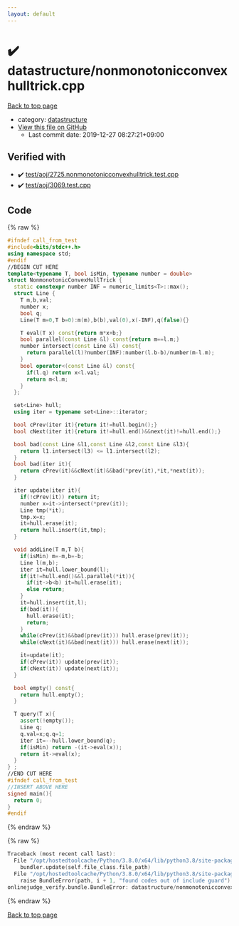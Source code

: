 ```yaml
---
layout: default
---
```


<!-- mathjax config similar to math.stackexchange -->
<script type="text/javascript" async
  src="https://cdnjs.cloudflare.com/ajax/libs/mathjax/2.7.5/MathJax.js?config=TeX-MML-AM_CHTML">
</script>
<script type="text/x-mathjax-config">
  MathJax.Hub.Config({
    TeX: { equationNumbers: { autoNumber: "AMS" }},
    tex2jax: {
      inlineMath: [ ['$','$'] ],
      processEscapes: true
    },
    "HTML-CSS": { matchFontHeight: false },
    displayAlign: "left",
    displayIndent: "2em"
  });
</script>

<script type="text/javascript" src="https://cdnjs.cloudflare.com/ajax/libs/jquery/3.4.1/jquery.min.js"></script>
<script src="https://cdn.jsdelivr.net/npm/jquery-balloon-js@1.1.2/jquery.balloon.min.js" integrity="sha256-ZEYs9VrgAeNuPvs15E39OsyOJaIkXEEt10fzxJ20+2I=" crossorigin="anonymous"></script>
<script type="text/javascript" src="../../assets/js/copy-button.js"></script>
<link rel="stylesheet" href="../../assets/css/copy-button.css" />


# :heavy_check_mark: datastructure/nonmonotonicconvexhulltrick.cpp

<a href="../../index.html">Back to top page</a>

* category: <a href="../../index.html#8dc87745f885a4cc532acd7b15b8b5fe">datastructure</a>
* <a href="{{ site.github.repository_url }}/blob/master/datastructure/nonmonotonicconvexhulltrick.cpp">View this file on GitHub</a>
    - Last commit date: 2019-12-27 08:27:21+09:00




## Verified with

* :heavy_check_mark: <a href="../../verify/test/aoj/2725.nonmonotonicconvexhulltrick.test.cpp.html">test/aoj/2725.nonmonotonicconvexhulltrick.test.cpp</a>
* :heavy_check_mark: <a href="../../verify/test/aoj/3069.test.cpp.html">test/aoj/3069.test.cpp</a>


## Code

<a id="unbundled"></a>
{% raw %}
```cpp
#ifndef call_from_test
#include<bits/stdc++.h>
using namespace std;
#endif
//BEGIN CUT HERE
template<typename T, bool isMin, typename number = double>
struct NonmonotonicConvexHullTrick {
  static constexpr number INF = numeric_limits<T>::max();
  struct Line {
    T m,b,val;
    number x;
    bool q;
    Line(T m=0,T b=0):m(m),b(b),val(0),x(-INF),q(false){}

    T eval(T x) const{return m*x+b;}
    bool parallel(const Line &l) const{return m==l.m;}
    number intersect(const Line &l) const{
      return parallel(l)?number(INF):number(l.b-b)/number(m-l.m);
    }
    bool operator<(const Line &l) const{
      if(l.q) return x<l.val;
      return m<l.m;
    }
  };

  set<Line> hull;
  using iter = typename set<Line>::iterator;

  bool cPrev(iter it){return it!=hull.begin();}
  bool cNext(iter it){return it!=hull.end()&&next(it)!=hull.end();}

  bool bad(const Line &l1,const Line &l2,const Line &l3){
    return l1.intersect(l3) <= l1.intersect(l2);
  }
  bool bad(iter it){
    return cPrev(it)&&cNext(it)&&bad(*prev(it),*it,*next(it));
  }

  iter update(iter it){
    if(!cPrev(it)) return it;
    number x=it->intersect(*prev(it));
    Line tmp(*it);
    tmp.x=x;
    it=hull.erase(it);
    return hull.insert(it,tmp);
  }

  void addLine(T m,T b){
    if(isMin) m=-m,b=-b;
    Line l(m,b);
    iter it=hull.lower_bound(l);
    if(it!=hull.end()&&l.parallel(*it)){
      if(it->b<b) it=hull.erase(it);
      else return;
    }
    it=hull.insert(it,l);
    if(bad(it)){
      hull.erase(it);
      return;
    }
    while(cPrev(it)&&bad(prev(it))) hull.erase(prev(it));
    while(cNext(it)&&bad(next(it))) hull.erase(next(it));

    it=update(it);
    if(cPrev(it)) update(prev(it));
    if(cNext(it)) update(next(it));
  }

  bool empty() const{
    return hull.empty();
  }

  T query(T x){
    assert(!empty());
    Line q;
    q.val=x;q.q=1;
    iter it=--hull.lower_bound(q);
    if(isMin) return -(it->eval(x));
    return it->eval(x);
  }
} ;
//END CUT HERE
#ifndef call_from_test
//INSERT ABOVE HERE
signed main(){
  return 0;
}
#endif

```
{% endraw %}

<a id="bundled"></a>
{% raw %}
```cpp
Traceback (most recent call last):
  File "/opt/hostedtoolcache/Python/3.8.0/x64/lib/python3.8/site-packages/onlinejudge_verify/docs.py", line 340, in write_contents
    bundler.update(self.file_class.file_path)
  File "/opt/hostedtoolcache/Python/3.8.0/x64/lib/python3.8/site-packages/onlinejudge_verify/bundle.py", line 123, in update
    raise BundleError(path, i + 1, "found codes out of include guard")
onlinejudge_verify.bundle.BundleError: datastructure/nonmonotonicconvexhulltrick.cpp: line 5: found codes out of include guard

```
{% endraw %}

<a href="../../index.html">Back to top page</a>


